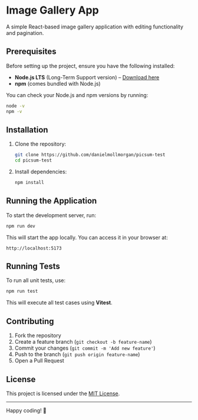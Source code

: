 # Image Gallery App

A simple React-based image gallery application with editing functionality and pagination.

## Prerequisites

Before setting up the project, ensure you have the following installed:

- **Node.js LTS** (Long-Term Support version) – [Download here](https://nodejs.org/)
- **npm** (comes bundled with Node.js)

You can check your Node.js and npm versions by running:

```sh
node -v
npm -v
```

## Installation

1. Clone the repository:

   ```sh
   git clone https://github.com/danielmollmorgan/picsum-test
   cd picsum-test
   ```

2. Install dependencies:

   ```sh
   npm install
   ```

## Running the Application

To start the development server, run:

```sh
npm run dev
```

This will start the app locally. You can access it in your browser at:

```
http://localhost:5173
```

## Running Tests

To run all unit tests, use:

```sh
npm run test
```

This will execute all test cases using **Vitest**.

## Contributing

1. Fork the repository
2. Create a feature branch (`git checkout -b feature-name`)
3. Commit your changes (`git commit -m 'Add new feature'`)
4. Push to the branch (`git push origin feature-name`)
5. Open a Pull Request

## License

This project is licensed under the [MIT License](LICENSE).

---

Happy coding! 🚀


